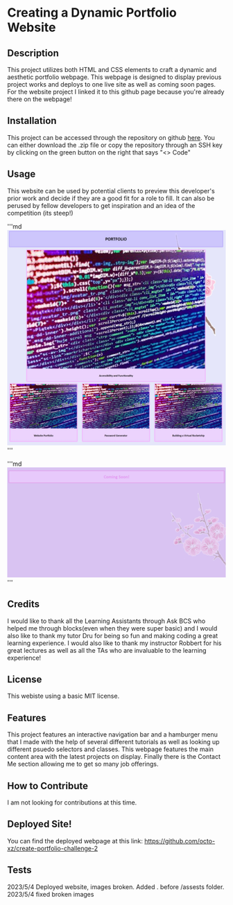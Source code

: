 # Creating a Dynamic Portfolio Website

## Description

This project utilizes both HTML and CSS elements to craft a dynamic and aesthetic portfolio webpage. This webpage is designed to display previous project works and deploys to one live site as well as coming soon pages. For the website project I linked it to this github page because you're already there on the webpage! 

## Installation

This project can be accessed through the repository on github <a href="https://github.com/octo-xz/create-portfolio-challenge-2">here</a>. You can either download the .zip file or copy the repository through an SSH key by clicking on the green button on the right that says "<> Code"

## Usage

This website can be used by potential clients to preview this developer's prior work and decide if they are a good fit for a role to fill. It can also be perused by fellow developers to get inspiration and an idea of the competition (its steep!)

'''md
![the main webpage portfolio section](./assets/images/portfolio-section.jpeg)
'''

'''md
![the coming soon page](./assets/images/coming-soon-page.jpeg)
'''

## Credits

I would like to thank all the Learning Assistants through Ask BCS who helped me through blocks(even when they were super basic) and I would also like to thank my tutor Dru for being so fun and making coding a great learning experience. I would also like to thank my instructor Robbert for his great lectures as well as all the TAs who are invaluable to the learning experience!

## License

This webiste using a basic MIT license.

## Features

This project features an interactive navigation bar and a hamburger menu that I made with the help of several different tutorials as well as looking up different psuedo selectors and classes. 
This webpage features the main content area with the latest projects on display. Finally there is the Contact Me section allowing me to get so many job offerings.

## How to Contribute

I am not looking for contributions at this time.

## Deployed Site!

You can find the deployed webpage at this link: https://github.com/octo-xz/create-portfolio-challenge-2

## Tests

2023/5/4 Deployed website, images broken. Added . before /assests folder.
2023/5/4 fixed broken images
